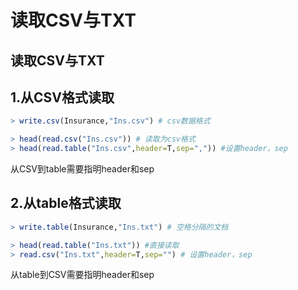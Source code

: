# 读取CSV与TXT

## 读取CSV与TXT

## 1.从CSV格式读取

```r
> write.csv(Insurance,"Ins.csv") # csv数据格式

> head(read.csv("Ins.csv")) # 读取为csv格式
> head(read.table("Ins.csv",header=T,sep=",")) #设置header，sep
```

从CSV到table需要指明header和sep

## 2.从table格式读取

```r
> write.table(Insurance,"Ins.txt") # 空格分隔的文档

> head(read.table("Ins.txt")) #直接读取
> read.csv("Ins.txt",header=T,sep="") # 设置header，sep
```

从table到CSV需要指明header和sep


